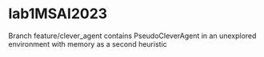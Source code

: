 # lab1MSAI2023
 
Branch feature/clever_agent contains PseudoCleverAgent in an unexplored environment with memory as a second heuristic